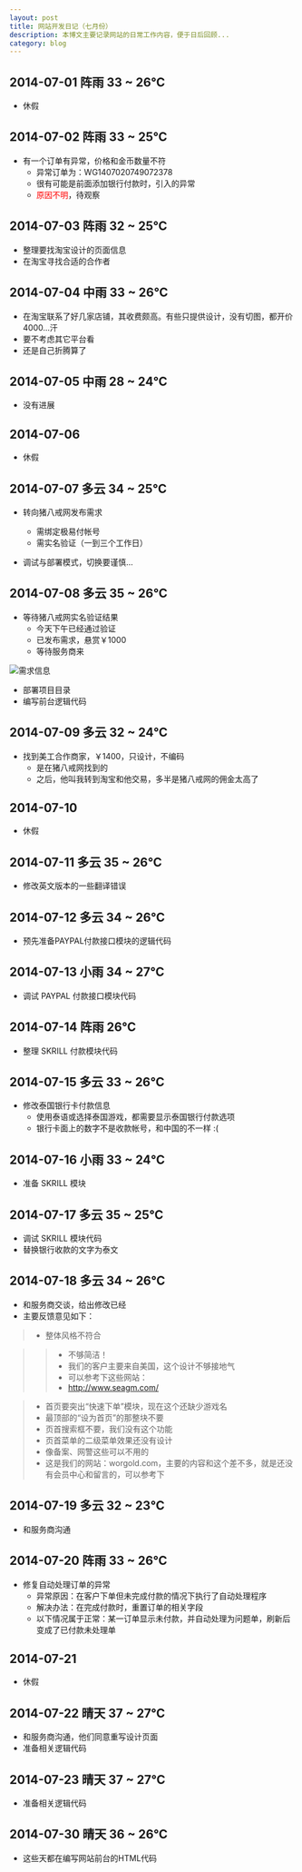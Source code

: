 ```yaml
---
layout: post
title: 网站开发日记（七月份）
description: 本博文主要记录网站的日常工作内容，便于日后回顾...
category: blog
---
```


##	2014-07-01	阵雨	33 ~ 26℃

+	休假

##	2014-07-02	阵雨	33 ~ 25℃

+	有一个订单有异常，价格和金币数量不符
	*	异常订单为：WG1407020749072378
	*	很有可能是前面添加银行付款时，引入的异常
	*	<font color="red">原因不明</font>，待观察

##	2014-07-03	阵雨	32 ~ 25℃

+	整理要找淘宝设计的页面信息
+	在淘宝寻找合适的合作者

##	2014-07-04	中雨	33 ~ 26℃

+	在淘宝联系了好几家店铺，其收费颇高。有些只提供设计，没有切图，都开价4000...汗
+	要不考虑其它平台看
+	还是自己折腾算了

##	2014-07-05	中雨	28 ~ 24℃

+	没有进展

##	2014-07-06

+	休假

##	2014-07-07	多云	34 ~ 25℃

+	转向猪八戒网发布需求
	*	需绑定极易付帐号
	*	需实名验证（一到三个工作日）

+	调试与部署模式，切换要谨慎...

##	2014-07-08	多云	35 ~ 26℃

+	等待猪八戒网实名验证结果
	*	今天下午已经通过验证
	*	已发布需求，悬赏￥1000
	*	等待服务商来

![需求信息](/images/posts/require.jpg "需求报告")

+	部署项目目录
+	编写前台逻辑代码

##	2014-07-09	多云	32 ~ 24℃

+	找到美工合作商家，￥1400，只设计，不编码
	*	是在猪八戒网找到的
	*	之后，他叫我转到淘宝和他交易，多半是猪八戒网的佣金太高了

##	2014-07-10

+	休假

##	2014-07-11	多云	35 ~ 26℃

+	修改英文版本的一些翻译错误	

##	2014-07-12	多云	34 ~ 26℃

+	预先准备PAYPAL付款接口模块的逻辑代码

##	2014-07-13	小雨	34 ~ 27℃

+	调试 PAYPAL 付款接口模块代码

##	2014-07-14	阵雨	26℃

+	整理 SKRILL 付款模块代码

## 2014-07-15	多云	33 ~ 26℃

+	修改泰国银行卡付款信息
	*	使用泰语或选择泰国游戏，都需要显示泰国银行付款选项
	*	银行卡面上的数字不是收款帐号，和中国的不一样 :(

##	2014-07-16	小雨	33 ~ 24℃

+	准备 SKRILL 模块

##	2014-07-17	多云	35 ~ 25℃

+	调试 SKRILL 模块代码
+	替换银行收款的文字为泰文

##	2014-07-18	多云	34 ~ 26℃	

+	和服务商交谈，给出修改已经
+	主要反馈意见如下：

> * 整体风格不符合 

> > *  不够简洁！
> > *  我们的客户主要来自美国，这个设计不够接地气
> > *  可以参考下这些网站：
> > *  http://www.seagm.com/

> * 首页要突出“快速下单”模块，现在这个还缺少游戏名 
> * 最顶部的“设为首页”的那整块不要 
> * 页首搜索框不要，我们没有这个功能 
> * 页首菜单的二级菜单效果还没有设计 
> * 像备案、网警这些可以不用的 
> * 这是我们的网站：worgold.com，主要的内容和这个差不多，就是还没有会员中心和留言的，可以参考下 

##	2014-07-19	多云	32 ~ 23℃

+	和服务商沟通

##	2014-07-20	阵雨	33 ~ 26℃

+	修复自动处理订单的异常
	*	异常原因：在客户下单但未完成付款的情况下执行了自动处理程序
	*	解决办法：在完成付款时，重置订单的相关字段
	*	以下情况属于正常：某一订单显示未付款，并自动处理为问题单，刷新后变成了已付款未处理单

##	2014-07-21

+	休假

##	2014-07-22	晴天	37 ~ 27℃

+	和服务商沟通，他们同意重写设计页面
+	准备相关逻辑代码

##	2014-07-23	晴天	37 ~ 27℃

+	准备相关逻辑代码

##	2014-07-30	晴天	36 ~ 26℃

+	这些天都在编写网站前台的HTML代码
